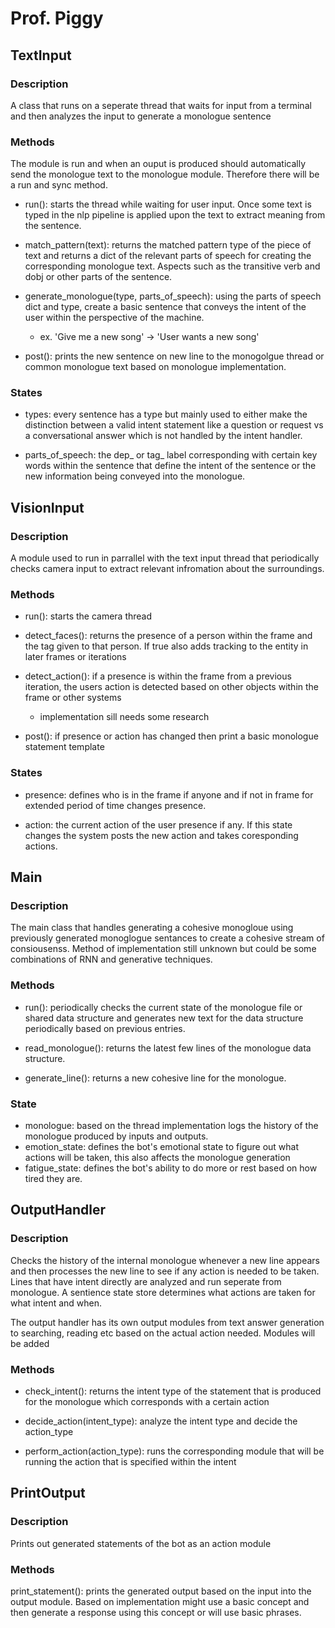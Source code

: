 # Prof. Piggy

## TextInput

### Description
A class that runs on a seperate thread that waits for input from 
a terminal and then analyzes the input to generate a monologue sentence

###  Methods
The module is run and when an ouput is produced should automatically send the monologue text to the monologue module. Therefore there will be a run and sync method.

* run(): starts the thread while waiting for user input. Once some text is typed in the nlp pipeline is applied upon the text to extract meaning from the sentence.

* match_pattern(text): returns the matched pattern type of the piece of text and returns a dict of the relevant parts of speech for creating the corresponding monologue text. Aspects such as the transitive verb and dobj or other parts of the sentence.

* generate_monologue(type, parts_of_speech): using the parts of speech dict and type, create a basic sentence that conveys the intent of the user within the perspective of the machine.

    * ex. 'Give me a new song' -> 'User wants a new song'

* post(): prints the new sentence on new line to the monogolgue thread or common monologue text based on monologue implementation.

### States

* types: every sentence has a type but mainly used to either make the distinction between a valid intent statement like a question or request vs a conversational answer which is not handled by the intent handler.

* parts_of_speech: the dep_ or tag_ label corresponding with certain key words within the sentence that define the intent of the sentence or the new information being conveyed into the monologue.

## VisionInput

### Description
A module used to run in parrallel with the text input thread that periodically checks camera input to extract relevant infromation about the surroundings.

### Methods

* run(): starts the camera thread

* detect_faces(): returns the presence of a person within the frame and the tag given to that person. If true also adds tracking to the entity in later frames or iterations

* detect_action(): if a presence is within the frame from a previous iteration, the users action is detected based on other objects within the frame or other systems
    * implementation sill needs some research

* post(): if presence or action has changed then print a basic monologue statement template

### States

* presence: defines who is in the frame if anyone and if not in frame for extended period of time changes presence.

* action: the current action of the user presence if any. If this state changes the system posts the new action and takes coresponding actions.

## Main

### Description
The main class that handles generating a cohesive monogloue using previously generated monoglogue sentances to create a cohesive stream of consiousenss. Method of implementation still unknown but could be some combinations of RNN and generative techniques.

### Methods
* run(): periodically checks the current state of the monologue file or shared data structure and generates new text for the data structure periodically based on previous entries.

* read_monologue(): returns the latest few lines of the monologue data structure.

* generate_line(): returns a new cohesive line for the monologue.

### State
* monologue: based on the thread implementation logs the history of the monologue produced by inputs and outputs.
* emotion_state: defines the bot's emotional state to figure out what actions will be taken, this also affects the monologue generation
* fatigue_state: defines the bot's ability to do more or rest based on how tired they are.

## OutputHandler
### Description
Checks the history of the internal monologue whenever a new line appears and then processes the new line to see if any action is needed to be taken. Lines that have intent directly are analyzed and run seperate from monologue. A sentience state store determines what actions are taken for what intent and when.

The output handler has its own output modules from text answer generation to searching, reading etc based on the actual action needed. Modules will be added

### Methods
* check_intent(): returns the intent type of the statement that is produced for the monologue which corresponds with a certain action

* decide_action(intent_type): analyze the intent type and decide the action_type

* perform_action(action_type): runs the corresponding module that will be running the action that is specified within the intent

## PrintOutput
### Description
Prints out generated statements of the bot as an action module

### Methods
print_statement(): prints the generated output based on the input into the output module. Based on implementation might use a basic concept and then generate a response using this concept or will use basic phrases.
